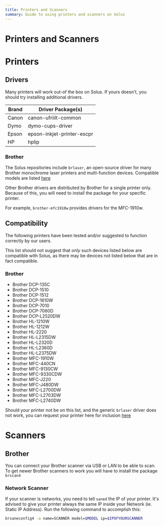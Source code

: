 ```yaml
---
title: Printers and Scanners
summary: Guide to using printers and scanners on Solus
---
```


# Printers and Scanners

# Printers

## Drivers

Many printers will work out-of the box on Solus. If yours doesn't, you should try installing additional drivers.

| Brand | Driver Package(s)          |
| ----- | -------------------------- |
| Canon | canon-ufriilt-common       |
| Dymo  | dymo-cups-driver           |
| Epson | epson-inkjet-printer-escpr |
| HP    | hplip                      |

### Brother

The Solus repositories include `brlaser`, an open-source driver for many Brother monochrome laser printers and multi-function devices. Compatible models are listed [here](https://github.com/Owl-Maintain/brlaser#supported-printers)

Other Brother drivers are distributed by Brother for a single printer only. Because of this, you will need to install the package for your specific printer.

For example, `brother-mfc1910w` provides drivers for the MFC-1910w.

## Compatibility

The following printers have been tested and/or suggested to function correctly by our users.

This list should not suggest that _only_ such devices listed below are compatible with Solus, as there may be devices not listed below that are in fact compatible.

### Brother

- Brother DCP-135C
- Brother DCP-1510
- Brother DCP-1512
- Brother DCP-1610W
- Brother DCP-7010
- Brother DCP-7060D
- Brother DCP-L2520DW
- Brother HL-1210W
- Brother HL-1212W
- Brother HL-2220
- Brother HL-L2315DW
- Brother HL-L2320D
- Brother HL-L2360D
- Brother HL-L2375DW
- Brother MFC-1910W
- Brother MFC-440CN
- Brother MFC-9130CW
- Brother MFC-9330CDW
- Brother MFC-J220
- Brother MFC-J480DW
- Brother MFC-L2700DW
- Brother MFC-L2703DW
- Brother MFC-L2740DW

Should your printer not be on this list, and the generic `brlaser` driver does not work, you can request your printer here for inclusion [here](https://github.com/getsolus/packages/issues/212)

# Scanners

## Brother

You can connect your Brother scanner via USB or LAN to be able to scan. To get newer Brother scanners to work you will have to install the package `brscan4`

### Network Scanner

If your scanner is networks, you need to tell `saned` the IP of your printer. It's advised to give your printer always the same IP inside your Network (ie. Static IP Address). Run the following command to accomplish this:

```bash
brsaneconfig4 -a name=SCANNER model=$MODEL ip=$IPOFYOURSCANNER
```
